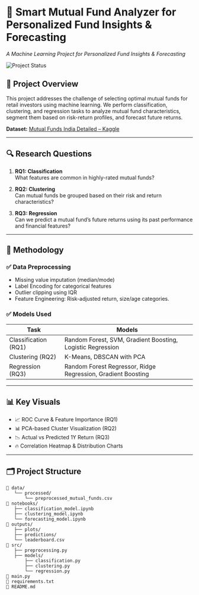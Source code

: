 # 🧠 Smart Mutual Fund Analyzer for Personalized Fund Insights & Forecasting
*A Machine Learning Project for Personalized Fund Insights & Forecasting*

![Project Status](https://img.shields.io/badge/status-Completed-brightgreen)

## 📌 Project Overview

This project addresses the challenge of selecting optimal mutual funds for retail investors using machine learning. We perform classification, clustering, and regression tasks to analyze mutual fund characteristics, segment them based on risk-return profiles, and forecast future returns.

**Dataset:** [Mutual Funds India Detailed – Kaggle](https://www.kaggle.com/datasets/ravibarnawal/mutual-funds-india-detailed)

---

## 🔍 Research Questions

1. **RQ1: Classification**  
   What features are common in highly-rated mutual funds?

2. **RQ2: Clustering**  
   Can mutual funds be grouped based on their risk and return characteristics?

3. **RQ3: Regression**  
   Can we predict a mutual fund’s future returns using its past performance and financial features?

---

## 🧪 Methodology

### ✅ Data Preprocessing
- Missing value imputation (median/mode)
- Label Encoding for categorical features
- Outlier clipping using IQR
- Feature Engineering: Risk-adjusted return, size/age categories.

### ✅ Models Used
| Task | Models |
|------|--------|
| Classification (RQ1) | Random Forest, SVM, Gradient Boosting, Logistic Regression |
| Clustering (RQ2) | K-Means, DBSCAN with PCA |
| Regression (RQ3) | Random Forest Regressor, Ridge Regression, Gradient Boosting |

---

## 📊 Key Visuals

- 📈 ROC Curve & Feature Importance (RQ1)
- 📊 PCA-based Cluster Visualization (RQ2)
- 📉 Actual vs Predicted 1Y Return (RQ3)
- 🔥 Correlation Heatmap & Distribution Charts

----

## 🗂️ Project Structure

```plaintext
📁 data/
   └── processed/
       └── preprocessed_mutual_funds.csv
📁 notebooks/
   ├── classification_model.ipynb
   ├── clustering_model.ipynb
   └── forecasting_model.ipynb
📁 outputs/
   ├── plots/
   ├── predictions/
   └── leaderboard.csv
📁 src/
   ├── preprocessing.py
   ├── models/
       ├── classification.py
       ├── clustering.py
       └── regression.py
📄 main.py
📄 requirements.txt
📄 README.md
